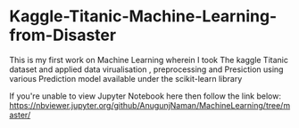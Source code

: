 # Kaggle-Titanic-Machine-Learning-from-Disaster
This is my first work on Machine Learning wherein I took The kaggle Titanic dataset and applied data virualisation , preprocessing and Presiction using various Prediction model available under the scikit-learn library

If you're unable to view Jupyter Notebook here then follow the link below:
https://nbviewer.jupyter.org/github/AnugunjNaman/MachineLearning/tree/master/
